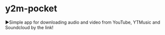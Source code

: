 # y2m-pocket
▶️Simple app for downloading audio and video from YouTube, YTMusic and Soundcloud by the link!
